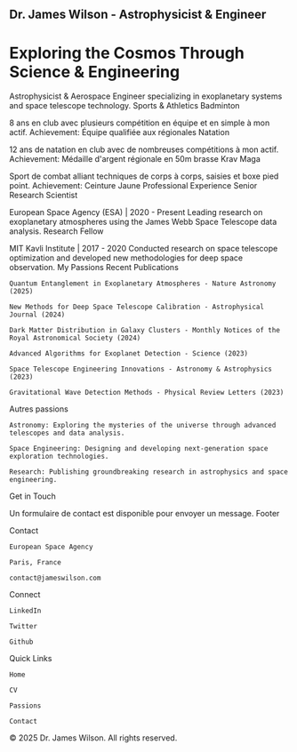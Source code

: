 ## Dr. James Wilson - Astrophysicist & Engineer
# Exploring the Cosmos Through Science & Engineering

Astrophysicist & Aerospace Engineer specializing in exoplanetary systems and space telescope technology.
Sports & Athletics
Badminton

8 ans en club avec plusieurs compétition en équipe et en simple à mon actif.
Achievement: Équipe qualifiée aux régionales
Natation

12 ans de natation en club avec de nombreuses compétitions à mon actif.
Achievement: Médaille d'argent régionale en 50m brasse
Krav Maga

Sport de combat alliant techniques de corps à corps, saisies et boxe pied point.
Achievement: Ceinture Jaune
Professional Experience
Senior Research Scientist

European Space Agency (ESA) | 2020 - Present
Leading research on exoplanetary atmospheres using the James Webb Space Telescope data analysis.
Research Fellow

MIT Kavli Institute | 2017 - 2020
Conducted research on space telescope optimization and developed new methodologies for deep space observation.
My Passions
Recent Publications

    Quantum Entanglement in Exoplanetary Atmospheres - Nature Astronomy (2025)

    New Methods for Deep Space Telescope Calibration - Astrophysical Journal (2024)

    Dark Matter Distribution in Galaxy Clusters - Monthly Notices of the Royal Astronomical Society (2024)

    Advanced Algorithms for Exoplanet Detection - Science (2023)

    Space Telescope Engineering Innovations - Astronomy & Astrophysics (2023)

    Gravitational Wave Detection Methods - Physical Review Letters (2023)

Autres passions

    Astronomy: Exploring the mysteries of the universe through advanced telescopes and data analysis.

    Space Engineering: Designing and developing next-generation space exploration technologies.

    Research: Publishing groundbreaking research in astrophysics and space engineering.

Get in Touch

Un formulaire de contact est disponible pour envoyer un message.
Footer

Contact

    European Space Agency

    Paris, France

    contact@jameswilson.com

Connect

    LinkedIn

    Twitter

    Github

Quick Links

    Home

    CV

    Passions

    Contact

© 2025 Dr. James Wilson. All rights reserved.
